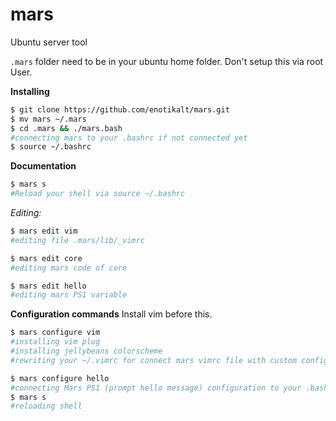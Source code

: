 # mars
Ubuntu server tool

`.mars` folder need to be in your ubuntu home folder. Don't setup this via root User.

**Installing**
```bash
$ git clone https://github.com/enotikalt/mars.git
$ mv mars ~/.mars
$ cd .mars && ./mars.bash
#connecting mars to your .bashrc if not connected yet
$ source ~/.bashrc
```

**Documentation**
```bash
$ mars s
#Reload your shell via source ~/.bashrc
```

_Editing:_
```bash
$ mars edit vim
#editing file .mars/lib/_vimrc
```

```bash
$ mars edit core
#editing mars code of core
```

```bash
$ mars edit hello
#editing mars PS1 variable
```

**Configuration commands**
Install vim before this.
```bash
$ mars configure vim
#installing vim plug
#installing jellybeans colorscheme
#rewriting your ~/.vimrc for connect mars vimrc file with custom configuration
```
```bash
$ mars configure hello
#connecting Mars PS1 (prompt hello message) configuration to your .bashrc 
$ mars s
#reloading shell
```
